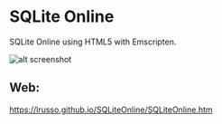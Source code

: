 # SQLite Online

SQLite Online using HTML5 with Emscripten.

![alt screenshot](https://raw.githubusercontent.com/lrusso/SQLiteOnline/master/SQLiteOnline.png)

## Web:

https://lrusso.github.io/SQLiteOnline/SQLiteOnline.htm
